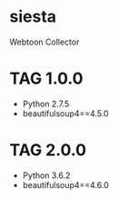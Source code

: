 # siesta
Webtoon Collector

# TAG 1.0.0
- Python 2.7.5
- beautifulsoup4==4.5.0

# TAG 2.0.0
- Python 3.6.2
- beautifulsoup4==4.6.0

